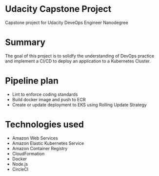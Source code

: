 # Udacity Capstone Project
Capstone project for Udacity DeveOps Engineer Nanodegree

# Summary
The goal of this project is to solidfy the understanding of DevOps practice and implement a CI/CD to deploy an application to a Kubernetes Cluster.

# Pipeline plan
- Lint to enforce coding standards
- Build docker image and push to ECR
- Create or update deployment to EKS using Rolling Update Strategy

# Technologies used
- Amazon Web Services
- Amazon Elastic Kubernetes Service
- Amazon Container Registry
- CloudFormation
- Docker
- Node.js
- CircleCI
